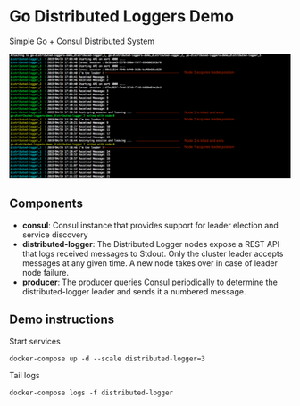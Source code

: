 # Go Distributed Loggers Demo
Simple Go + Consul Distributed System  

![Alt text](logs.png?raw=true "Demo")

## Components
- **consul**: Consul instance that provides support for leader election and service discovery
- **distributed-logger**: The Distributed Logger nodes expose a REST API that logs received messages to Stdout. Only the cluster leader accepts messages at any given time. A new node takes over in case of leader node failure.
- **producer**: The producer queries Consul periodically to determine the distributed-logger leader and sends it a numbered message.

## Demo instructions
Start services
```
docker-compose up -d --scale distributed-logger=3
```
Tail logs 
```
docker-compose logs -f distributed-logger
```